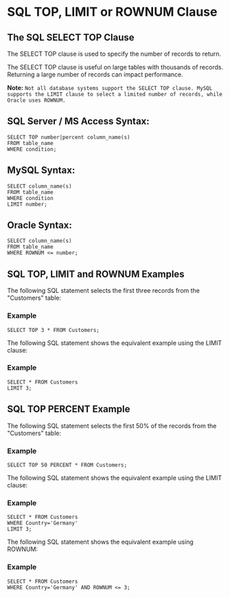 # SQL TOP, LIMIT or ROWNUM Clause

## The SQL SELECT TOP Clause
The SELECT TOP clause is used to specify the number of records to return.

The SELECT TOP clause is useful on large tables with thousands of records. Returning a large number of records can impact performance.

**Note:** ```Not all database systems support the SELECT TOP clause. MySQL supports the LIMIT clause to select a limited number of records, while Oracle uses ROWNUM.```

## SQL Server / MS Access Syntax:

```
SELECT TOP number|percent column_name(s)
FROM table_name
WHERE condition;
```

## MySQL Syntax:

```
SELECT column_name(s)
FROM table_name
WHERE condition
LIMIT number;
```

## Oracle Syntax:

```
SELECT column_name(s)
FROM table_name
WHERE ROWNUM <= number;
```

## SQL TOP, LIMIT and ROWNUM Examples
The following SQL statement selects the first three records from the "Customers" table:

### Example

```SELECT TOP 3 * FROM Customers;```

The following SQL statement shows the equivalent example using the LIMIT clause:

### Example

```
SELECT * FROM Customers
LIMIT 3;
```

## SQL TOP PERCENT Example
The following SQL statement selects the first 50% of the records from the "Customers" table:

### Example
```SELECT TOP 50 PERCENT * FROM Customers;```


The following SQL statement shows the equivalent example using the LIMIT clause:

### Example
```
SELECT * FROM Customers
WHERE Country='Germany'
LIMIT 3;
```

The following SQL statement shows the equivalent example using ROWNUM:

### Example

```
SELECT * FROM Customers
WHERE Country='Germany' AND ROWNUM <= 3;
```

